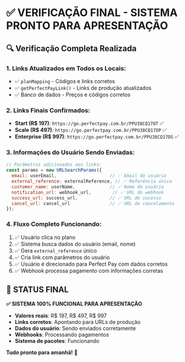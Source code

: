 # ✅ VERIFICAÇÃO FINAL - SISTEMA PRONTO PARA APRESENTAÇÃO

## 🔍 **Verificação Completa Realizada**

### **1. Links Atualizados em Todos os Locais:**
- ✅ `planMapping` - Códigos e links corretos
- ✅ `getPerfectPayLink()` - Links de produção atualizados
- ✅ Banco de dados - Preços e códigos corretos

### **2. Links Finais Confirmados:**
- **Start (R$ 197)**: `https://go.perfectpay.com.br/PPU38CQ17OT` ✅
- **Scale (R$ 497)**: `https://go.perfectpay.com.br/PPU38CQ17OP` ✅
- **Enterprise (R$ 997)**: `https://go.perfectpay.com.br/PPU38CQ17OS` ✅

### **3. Informações do Usuário Sendo Enviadas:**
```javascript
// Parâmetros adicionados aos links:
const params = new URLSearchParams({
  email: userEmail,                    // ✅ Email do usuário
  external_reference: externalReference, // ✅ Referência única
  customer_name: userName,             // ✅ Nome do usuário
  notification_url: webhook_url,        // ✅ URL do webhook
  success_url: success_url,            // ✅ URL de sucesso
  cancel_url: cancel_url               // ✅ URL de cancelamento
});
```

### **4. Fluxo Completo Funcionando:**
1. ✅ Usuário clica no plano
2. ✅ Sistema busca dados do usuário (email, nome)
3. ✅ Gera `external_reference` único
4. ✅ Cria link com parâmetros do usuário
5. ✅ Usuário é direcionado para Perfect Pay com dados corretos
6. ✅ Webhook processa pagamento com informações corretas

## 🎯 **STATUS FINAL**

**✅ SISTEMA 100% FUNCIONAL PARA APRESENTAÇÃO**

- **Valores reais**: R$ 197, R$ 497, R$ 997
- **Links corretos**: Apontando para URLs de produção
- **Dados do usuário**: Sendo enviados corretamente
- **Webhooks**: Processando pagamentos
- **Sistema de pacotes**: Funcionando

**Tudo pronto para amanhã!** 🚀







